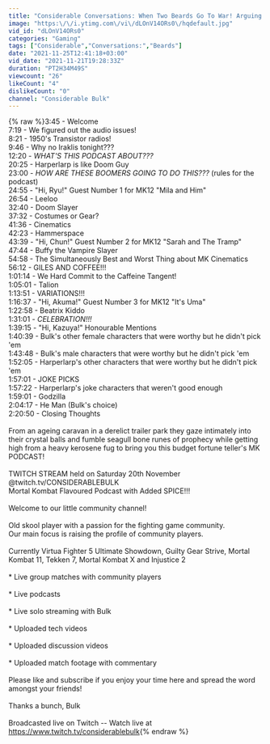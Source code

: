 ```yaml
---
title: "Considerable Conversations: When Two Beards Go To War! Arguing the case for MK12 Guest Characters"
image: "https:\/\/i.ytimg.com\/vi\/dLOnV14ORs0\/hqdefault.jpg"
vid_id: "dLOnV14ORs0"
categories: "Gaming"
tags: ["Considerable","Conversations:","Beards"]
date: "2021-11-25T12:41:18+03:00"
vid_date: "2021-11-21T19:28:33Z"
duration: "PT2H34M49S"
viewcount: "26"
likeCount: "4"
dislikeCount: "0"
channel: "Considerable Bulk"
---
```

{% raw %}3:45 - Welcome<br />7:19 - We figured out the audio issues!<br />8:21 - 1950's Transistor radios!<br />9:46 - Why no Iraklis tonight???<br />12:20 - *WHAT'S THIS PODCAST ABOUT???*<br />20:25 - Harperlarp is like Doom Guy<br />23:00 - *HOW ARE THESE BOOMERS GOING TO DO THIS???* (rules for the podcast)<br />24:55 - &quot;Hi, Ryu!&quot; Guest Number 1 for MK12 &quot;Mila and Him&quot;<br />26:54 - Leeloo<br />32:40 - Doom Slayer<br />37:32 - Costumes or Gear?<br />41:36 - Cinematics<br />42:23 - Hammerspace<br />43:39 - &quot;Hi, Chun!&quot; Guest Number 2 for MK12 &quot;Sarah and The Tramp&quot;<br />47:44 - Buffy the Vampire Slayer<br />54:58 - The Simultaneously Best and Worst Thing about MK Cinematics<br />56:12 - GILES AND COFFEE!!!<br />1:01:14 - We Hard Commit to the Caffeine Tangent!<br />1:05:01 - Talion<br />1:13:51 - VARIATIONS!!!<br />1:16:37 - &quot;Hi, Akuma!&quot; Guest Number 3 for MK12 &quot;It's Uma&quot;<br />1:22:58 - Beatrix Kiddo<br />1:31:01 - *CELEBRATION!!!*<br />1:39:15 - &quot;Hi, Kazuya!&quot; Honourable Mentions<br />1:40:39 - Bulk's other female characters that were worthy but he didn't pick 'em<br />1:43:48 - Bulk's male characters that were worthy but he didn't pick 'em<br />1:52:05 - Harperlarp's other characters that were worthy but he didn't pick 'em<br />1:57:01 - JOKE PICKS<br />1:57:22 - Harperlarp's joke characters that weren't good enough<br />1:59:01 - Godzilla<br />2:04:17 - He Man (Bulk's choice)<br />2:20:50 - Closing Thoughts<br /><br />From an ageing caravan in a derelict trailer park they gaze intimately into their crystal balls and fumble seagull bone runes of prophecy while getting high from a heavy kerosene fug to bring you this budget fortune teller's MK PODCAST!<br /><br />TWITCH STREAM held on Saturday 20th November @twitch.tv/CONSIDERABLEBULK<br />Mortal Kombat Flavoured Podcast with Added SPICE!!!<br /><br />Welcome to our little community channel!<br /><br />Old skool player with a passion for the fighting game community. <br />Our main focus is raising the profile of community players.<br /><br />Currently Virtua Fighter 5 Ultimate Showdown, Guilty Gear Strive, Mortal Kombat 11, Tekken 7, Mortal Kombat X and Injustice 2<br /><br />* Live group matches with community players<br /><br />* Live podcasts<br /><br />* Live solo streaming with Bulk<br /><br />* Uploaded tech videos<br /><br />* Uploaded discussion videos<br /><br />* Uploaded match footage with commentary<br /><br />Please like and subscribe if you enjoy your time here and spread the word amongst your friends!<br /><br />Thanks a bunch, Bulk<br /><br />Broadcasted live on Twitch -- Watch live at <a rel="nofollow" target="blank" href="https://www.twitch.tv/considerablebulk">https://www.twitch.tv/considerablebulk</a>{% endraw %}
